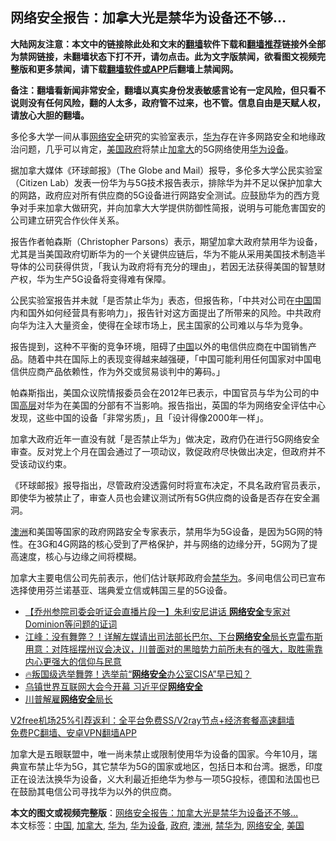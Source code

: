  <h2>网络安全报告：加拿大光是禁华为设备还不够…</h2> <p class="notice"><b>大陆网友注意：本文中的链接除此处和文末的<a href="https://github.com/bannedbook/fanqiang" >翻墙</a>软件下载和<a href="https://github.com/killgcd/justmysocks/blob/master/README.md">翻墙推荐</a>链接外全部为禁网链接，未翻墙状态下打不开，请勿点击。此为文字版禁闻，欲看图文视频完整版和更多禁闻，请下载<a href="https://github.com/bannedbook/fanqiang">翻墙软件或APP</a>后翻墙上禁闻网。</p><p>备注：翻墙看新闻非常安全，翻墙以真实身份发表敏感言论有一定风险，但只看不说则没有任何风险，翻的人太多，政府管不过来，也不管。信息自由是天赋人权，请放心大胆的翻墙。</b></p>  <div class="entry"> <p id="conimg">多伦多大学一间从事<a href="https://www.bannedbook.org/bnews/tag/%e7%bd%91%e7%bb%9c%e5%ae%89%e5%85%a8/" class="st_tag internal_tag" rel="tag" title="标签 网络安全 下的日志">网络安全</a>研究的实验室表示，<a href="https://www.bannedbook.org/bnews/tag/%e5%8d%8e%e4%b8%ba/" class="st_tag internal_tag" rel="tag" title="标签 华为 下的日志">华为</a>存在许多网路安全和地缘政治问题，几乎可以肯定，<a href="https://www.bannedbook.org/bnews/tag/%e7%be%8e%e5%9b%bd/" class="st_tag internal_tag" rel="tag" title="标签 美国 下的日志">美国</a><a href="https://www.bannedbook.org/bnews/tag/%e6%94%bf%e5%ba%9c/" class="st_tag internal_tag" rel="tag" title="标签 政府 下的日志">政府</a>将禁止<a href="https://www.bannedbook.org/bnews/tag/%e5%8a%a0%e6%8b%bf%e5%a4%a7/" class="st_tag internal_tag" rel="tag" title="标签 加拿大 下的日志">加拿大</a>的5G网络使用<a href="https://www.bannedbook.org/bnews/tag/%E5%8D%8E%E4%B8%BA%E8%AE%BE%E5%A4%87/" class="st_tag internal_tag" rel="tag" title="标签 华为设备 下的日志">华为设备</a>。</p> <p>据加拿大媒体《环球邮报》（The Globe and Mail）报导，多伦多大学公民实验室（Citizen Lab）发表一份华为与5G技术报告表示，排除华为并不足以保护加拿大的网路，政府应对所有供应商的5G设备进行网路安全测试。应鼓励华为的西方竞争对手来加拿大做研究，并向加拿大大学提供防御性简报，说明与可能危害国安的公司建立研究合作伙伴关系。</p> <p>报告作者帕森斯（Christopher Parsons）表示，期望加拿大政府禁用华为设备，尤其是当美国政府切断华为的一个关键供应链后，华为不能从采用美国技术制造半导体的公司获得供货，「我认为政府将有充分的理由」，若因无法获得美国的智慧财产权，华为生产5G设备将变得难有保障。</p>  <p>公民实验室报告并未就「是否禁止华为」表态，但报告称，「中共对公司在<span class='wp_keywordlink_affiliate'><a href="https://www.bannedbook.org/" title="中国" target="_blank">中国</a></span>国内和国外如何经营具有影响力」，报告针对这方面提出了所带来的风险。中共政府向华为注入大量资金，使得在全球市场上，民主国家的公司难以与华为竞争。</p> <p>报告提到，这种不平衡的竞争环境，阻碍了<a href="https://www.bannedbook.org/bnews/tag/%E4%B8%AD%E5%9B%BD/" class="st_tag internal_tag" rel="tag" title="标签 中国 下的日志">中国</a>以外的电信供应商在中国销售产品。随着中共在国际上的表现变得越来越强硬，「中国可能利用任何国家对中国电信供应商产品依赖性，作为外交或贸易谈判中的筹码。」</p> <p>帕森斯指出，美国众议院情报委员会在2012年已表示，中国官员与华为公司的中国<span class='wp_keywordlink_affiliate'><a href="https://www.bannedbook.org/bnews/ccpdope/" title="中共高层内幕" target="_blank">高层</a></span>对华为在美国的分部有不当影响。报告指出，英国的华为网络安全评估中心发现，这些中国的设备「非常劣质」，且「设计得像2000年一样」。</p>  <p>加拿大政府近年一直没有就「是否禁止华为」做决定，政府仍在进行5G网络安全审查。反对党上个月在国会通过了一项动议，敦促政府尽快做出决定，但政府并不受该动议约束。</p> <p>《环球邮报》报导指出，尽管政府没透露何时将宣布决定，不具名政府官员表示，即使华为被禁止了，审查人员也会建议测试所有5G供应商的设备是否存在安全漏洞。</p> <p><a href="https://www.bannedbook.org/bnews/tag/%e6%be%b3%e6%b4%b2/" class="st_tag internal_tag" rel="tag" title="标签 澳洲 下的日志">澳洲</a>和美国等国家的政府网路安全专家表示，禁用华为5G设备，是因为5G网的特性。在3G和4G网路的核心受到了严格保护，并与网络的边缘分开，5G网为了提高速度，核心与边缘之间将模糊。</p>  <p>加拿大主要电信公司先前表示，他们估计联邦政府会<a href="https://www.bannedbook.org/bnews/tag/%E7%A6%81%E5%8D%8E%E4%B8%BA/" class="st_tag internal_tag" rel="tag" title="标签 禁华为 下的日志">禁华为</a>。多间电信公司已宣布选择使用芬兰诺基亚、瑞典爱立信或韩国三星的5G设备。</p> <ul class='op-related-articles' title='相关阅读'> <li><a href='https://www.bannedbook.org/bnews/bannedvideo/20201204/1441672.html' target='_blank'>【乔州参院司委会听证会直播片段一】朱利安尼讲话 <b>网络安全</b>专家对Dominion等问题的证词</a></li> <li><a href='https://www.bannedbook.org/bnews/cbnews/20201202/1440805.html' target='_blank'>江峰：没有舞弊？！详解左媒请出司法部长巴尔、下台<b>网络安全</b>局长克雷布斯用意：对阵摇摆州议会决议，川普面对的黑暗势力前所未有的强大，取胜需靠内心更强大的信仰与民意</a></li> <li><a href='https://www.bannedbook.org/bnews/bannedvideo/20201201/1440254.html' target='_blank'>🔥叛国级选举舞弊！选举前“<b>网络安全</b>办公室CISA”早已知？</a></li> <li><a href='https://www.bannedbook.org/bnews/headline/20201123/1435736.html' target='_blank'>乌镇世界互联网大会今开幕 习近平促<b>网络安全</b></a></li> <li><a href='https://www.bannedbook.org/bnews/bannedvideo/20201119/1433534.html' target='_blank'>川普解雇<b>网络安全</b>局长</a></li> </ul> <p class="texttj"> <a href="https://github.com/bannedbook/fanqiang/wiki/V2ray%E6%9C%BA%E5%9C%BA" target="_blank">V2free机场25%引荐返利：全平台免费SS/V2ray节点+经济套餐高速翻墙</a><br/> <a href="https://github.com/bannedbook/fanqiang/wiki/%E7%A6%81%E9%97%BB%E7%BD%91%E5%AE%89%E5%8D%93%E7%BF%BB%E5%A2%99%E6%96%B0%E9%97%BBAPP" target="_blank">免费PC翻墙、安卓VPN翻墙APP</a></p><p>加拿大是五眼联盟中，唯一尚未禁止或限制使用华为设备的国家。今年10月，瑞典宣布禁止华为5G，其它禁华为5G的国家或地区，包括日本和台湾。据悉，印度正在设法汰换华为设备，义大利最近拒绝华为参与一项5G投标，德国和法国也已在鼓励其电信公司寻找华为以外的供应商。</p><a name='sharetosocial'></a>       <div><b>本文的图文或视频完整版</b>：<a href='https://www.bannedbook.org/bnews/cbnews/20201210/1444991.html'>网络安全报告：加拿大光是禁华为设备还不够…</a></div>  </div><!--END ENTRY--> <div class="postfooter"> <div>本文标签：<a href="https://www.bannedbook.org/bnews/tag/%E4%B8%AD%E5%9B%BD/" rel="tag">中国</a>, <a href="https://www.bannedbook.org/bnews/tag/%e5%8a%a0%e6%8b%bf%e5%a4%a7/" rel="tag">加拿大</a>, <a href="https://www.bannedbook.org/bnews/tag/%e5%8d%8e%e4%b8%ba/" rel="tag">华为</a>, <a href="https://www.bannedbook.org/bnews/tag/%E5%8D%8E%E4%B8%BA%E8%AE%BE%E5%A4%87/" rel="tag">华为设备</a>, <a href="https://www.bannedbook.org/bnews/tag/%e6%94%bf%e5%ba%9c/" rel="tag">政府</a>, <a href="https://www.bannedbook.org/bnews/tag/%e6%be%b3%e6%b4%b2/" rel="tag">澳洲</a>, <a href="https://www.bannedbook.org/bnews/tag/%E7%A6%81%E5%8D%8E%E4%B8%BA/" rel="tag">禁华为</a>, <a href="https://www.bannedbook.org/bnews/tag/%e7%bd%91%e7%bb%9c%e5%ae%89%e5%85%a8/" rel="tag">网络安全</a>, <a href="https://www.bannedbook.org/bnews/tag/%e7%be%8e%e5%9b%bd/" rel="tag">美国</a></div>  </div><!--END POSTFOOTER--> 